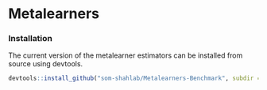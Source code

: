 # Metalearners


### Installation
The current version of the metalearner estimators can be installed from source using devtools.

```R
devtools::install_github("som-shahlab/Metalearners-Benchmark", subdir = "survlearners")
```
